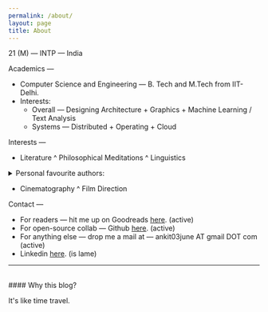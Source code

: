 ```yaml
---
permalink: /about/
layout: page
title: About
---
```


21 (M) — INTP — India

Academics — 
- Computer Science and Engineering — B. Tech and M.Tech from IIT-Delhi.
- Interests:
	- Overall — Designing Architecture + Graphics + Machine Learning / Text Analysis
	- Systems — Distributed + Operating + Cloud

Interests —
- Literature ^ Philosophical Meditations ^ Linguistics
<details class="small-details"> 
  <summary class="question">Personal favourite authors:</summary>
   <span class="answer">Kafka, Camus, Garcia Marquez, Dostovesky, Nabokov, George R R Martin, Wittgenstein, Zizek</span>
</details>

- Cinematography ^ Film Direction

Contact —
- For readers — hit me up on Goodreads [here](https://www.goodreads.com/ankitsolanki). (active)
- For open-source collab — Github [here](https://github.com/techcentaur). (active)
- For anything else — drop me a mail at — ankit03june AT gmail DOT com (active)
- Linkedin [here](https://www.linkedin.com/in/ankitsolanki03/). (is lame)

<hr>

<br>
#### Why this blog?

It's like time travel.
